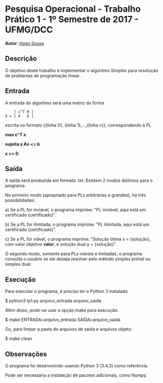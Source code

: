 # Pesquisa Operacional - Trabalho Prático 1 - 1º Semestre de 2017 - UFMG/DCC

**Autor**: [Hugo Sousa](https://github.com/ha2398)

## Descrição

O objetivo deste trabalho é implementar o algoritmo Simplex para resolução de problemas de programação linear.

## Entrada

A entrada do algoritmo será uma matriz da forma

        [ c^T 0 ]
    X = [ A   b ]

escrita no formato {{linha 0}, {linha 1},...,{linha n}}, correspondendo à PL

**max c^T x**

**sujeita a Ax <= b**

**x >= 0**.


## Saída

A saída será produzida em formato .txt. Existem 2 modos distintos para o programa.

No primeiro modo (apropriado para PLs arbitrárias e grandes), há três possibilidades:

a) Se a PL for inviável, o programa imprime:
"PL inviável, aqui está um certificado {certificado}".

b) Se a PL for ilimitada, o programa imprime:
"PL ilimitada, aqui está um certificado {certificado}".

c) Se a PL for viável, o programa imprime:
"Solução ótima x = {solução}, com valor objetivo **valor**, e solução dual y = {solução}".

O segundo modo, somente para PLs viáveis e limitadas, o programa consulta o usuário se ele deseja resolver pelo método simplex primal ou simplex dual.

## Execução

Para executar o programa, é preciso ter o Python 3 instalado.

$ python3 tp1.py arquivo_entrada arquivo_saida

Além disso, pode-se usar a opção make para execução:

$ make ENTRADA=arquivo_entrada SAIDA=arquivo_saida

Ou, para limpar a pasta de arquivos de saida e arquivos objeto:

$ make clean

## Observações

O programa foi desenvolvido usando Python 3 (3.4.3) como referência.

Pode ser necessária a instalação de pacotes adicionais, como Numpy.